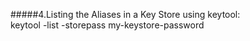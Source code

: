 #####4.Listing the Aliases in a Key Store using keytool:		
keytool -list -storepass my-keystore-password
